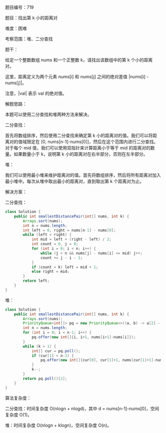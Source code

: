 题目编号：719

题目：找出第 k 小的距离对

难度：困难

考察范围：堆、二分查找

题干：

给定一个整数数组 nums 和一个正整数 k，请找出该数组中的第 k 个小的距离对。

这里，距离定义为两个元素 nums[i] 和 nums[j] 之间的绝对差值 |nums[i] - nums[j]|。

注意，|val| 表示 val 的绝对值。

解题思路：

本题可以使用二分查找和堆两种方法来解决。

二分查找：

首先将数组排序，然后使用二分查找来确定第 k 小的距离对的值。我们可以将距离对的值域限定在 [0, nums[n-1]-nums[0]]，然后在这个范围内进行二分查找。对于每个 mid 值，我们可以使用双指针来计算距离小于等于 mid 的距离对的数量。如果数量小于 k，说明第 k 小的距离对在右半部分，否则在左半部分。

堆：

我们可以使用最小堆来维护距离对的值。首先将数组排序，然后将所有距离对加入最小堆中。每次从堆中取出最小的距离对，直到取出第 k 个距离对为止。

解决方案：

二分查找：

```java
class Solution {
    public int smallestDistancePair(int[] nums, int k) {
        Arrays.sort(nums);
        int n = nums.length;
        int left = 0, right = nums[n-1] - nums[0];
        while (left < right) {
            int mid = left + (right - left) / 2;
            int count = 0, j = 0;
            for (int i = 0; i < n; i++) {
                while (j < n && nums[j] - nums[i] <= mid) j++;
                count += j - i - 1;
            }
            if (count < k) left = mid + 1;
            else right = mid;
        }
        return left;
    }
}
```

堆：

```java
class Solution {
    public int smallestDistancePair(int[] nums, int k) {
        Arrays.sort(nums);
        PriorityQueue<int[]> pq = new PriorityQueue<>((a, b) -> a[2] - b[2]);
        int n = nums.length;
        for (int i = 0; i < n-1; i++) {
            pq.offer(new int[]{i, i+1, nums[i+1]-nums[i]});
        }
        while (k > 1) {
            int[] cur = pq.poll();
            if (cur[1] < n-1) {
                pq.offer(new int[]{cur[0], cur[1]+1, nums[cur[1]+1]-nums[cur[0]]});
            }
            k--;
        }
        return pq.poll()[2];
    }
}
```

算法复杂度：

二分查找：时间复杂度 O(nlogn + nlogd)，其中 d = nums[n-1]-nums[0]，空间复杂度 O(1)。

堆：时间复杂度 O(nlogn + klogn)，空间复杂度 O(n)。